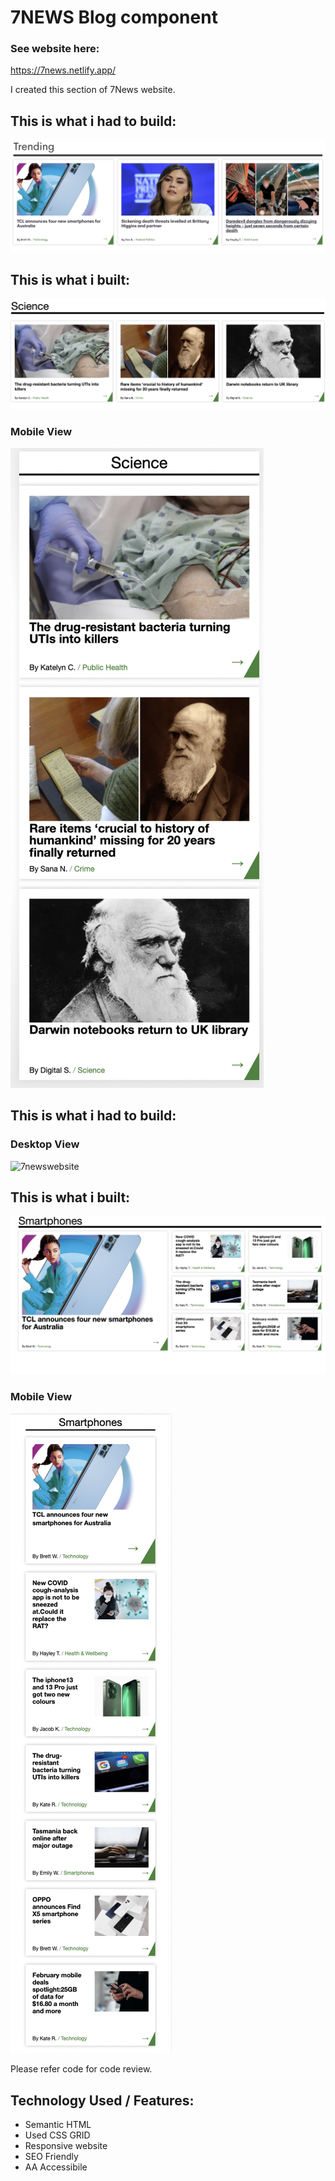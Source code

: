 # 7NEWS Blog component

### See website here: 
https://7news.netlify.app/


I created this section of 7News website.

## This is what i had to build:
![7newswebsite](https://raw.githubusercontent.com/toshikaraghuwanshi/portfolio/main/7newsblog.png)

## This is what i built:
![7newswebsite](https://raw.githubusercontent.com/toshikaraghuwanshi/portfolio/main/7newstoshika.png)

### Mobile View
![7newswebsite](https://github.com/toshikaraghuwanshi/NEWS/blob/main/screenshot/My%20image%20mobile%20view1.png?raw=true)


## This is what i had to build:
### Desktop View
![7newswebsite](https://github.com/toshikaraghuwanshi/NEWS/blob/main/screenshot/7news%20image.png?raw=true)

## This is what i built:
![7newswebsite](https://github.com/toshikaraghuwanshi/NEWS/blob/main/screenshot/my%20image.png?raw=true)

### Mobile View
![7newswebsite](https://github.com/toshikaraghuwanshi/NEWS/blob/main/screenshot/my%20image%20mobile%20view.png?raw=true)


Please refer code for code review.

## Technology Used / Features:
- Semantic HTML
- Used CSS GRID
- Responsive website
- SEO Friendly
- AA Accessibile
